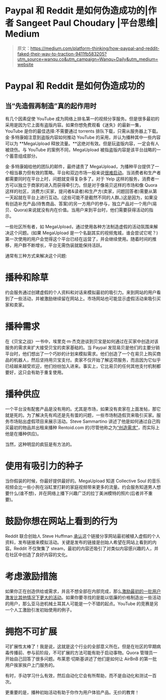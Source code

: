 # Paypal 和 Reddit 是如何伪造成功的|作者 Sangeet Paul Choudary |平台思维| Medium

> 原文：<https://medium.com/platform-thinking/how-paypal-and-reddit-faked-their-way-to-traction-9411fb583205?utm_source=wanqu.co&utm_campaign=Wanqu+Daily&utm_medium=website>

# Paypal 和 Reddit 是如何伪造成功的

## 当“先造假再制造”真的起作用时

有几个因素促使 YouTube 成为网络上排名第一的视频分享服务。但是很多最初的采用是因为它上面有盗版内容。如果你想免费观看《迷失》的最新一集，YouTube 是你的最佳选择:不需要通过 torrents 排队下载，只需从服务器上下载。金·多特康姆注意到盗版内容如何推动 YouTube 的采用，并认为播种其中一些内容可以为 **MegaUpload 释放流量。**这绝对有效。但是玩盗版内容，一定会有人被烧伤。与 YouTube 的案例不同，MegaUpload 被指盗版内容是该平台战略的一个蓄意组成部分。

金·多特康姆给他的团队的邮件，最终谴责了 MegaUpload，为播种平台提供了一个相当暴力但有效的策略。平台和双边市场一般来说[很难启动](http://platformed.info/seeding-two-sided-businesses-strategy-chicken-and-egg-problem/)。当消费者和生产者都需要同时在平台上时，问题就变得复杂多了。对于 Yelp 这样的服务，消费者一方可以独立于商家的进入而获得牵引力。但是对于像易贝这样的市场和像 Quora 这样的社区，消费方(买家，提问者&读者)和生产方(卖家，问题回答者)需要从第一天起就在平台上进行互动。(这些可能不是截然不同的人群。)这是因为，如果没有创造补充产品(待售商品、答案)的另一方用户的参与，独立产品对一个用户(易贝、Quora)来说就没有内在价值。当用户来到平台时，他们需要获得活动的指示。

一些社区所有者，如 MegaUpload，通过使用各种方法制造虚假的活动氛围来解决这个问题。(如果 MegaUpload 是一个名副其实的视频鬼城，谁会尝试它呢？)第一次使用的用户会觉得这个平台已经在运营了，并会继续使用。随着时间的推移，用户群不断增长，平台无需伪装就能保持活跃。

通常有三种方式来解决这个问题:

# **播种和除草**

约会服务通过创建虚假的个人资料和对话来模拟最初的吸引力。来到网站的用户看到了一些活动，并被激励继续留在网站上。市场网站也可能显示虚假活动来吸引买家和卖家。

# **播种需求**

在《贝宝之战》一书中，埃里克·m·杰克逊谈到贝宝是如何通过在买家中创造对该服务的需求来扩大接受贝宝的卖家基础的。当 Paypal 发现易贝是他们的主要分销平台时，他们想出了一个巧妙的计划来模拟需求。他们创造了一个在易贝上购买商品的机器人，然后坚持用贝宝支付。卖家不仅开始了解这项服务，而且因为它似乎已经越来越受欢迎，他们纷纷加入进来。事实上，它比易贝的任何其他支付机制都要好，这只会有助于重复使用。

# **播种供应**

一个平台没有配套产品是没有用的。尤其是市场，如果没有卖家在上面发帖，那它就是死的。为了解决先有鸡还是先有蛋的问题，一些市场制造假货来吸引买家。服务市场贴出虚假项目来展示活动。Steve Sammartino 讲述了他是如何通过自己购买最初的物品并出租来播种 Rentoid.com 的(尽管他称之为[“创造需求”](http://startupblog.wordpress.com/2009/09/04/inventing-demand/)，而实际上他是在播种供应)。

当然，这种明显的疯狂是有方法的。

# 使用有吸引力的种子

当你假装的时候，你最好提供最好的。MegaUpload 知道 Collective Soul 的音乐视频会比一些小狗在浴缸里打鼾的家庭视频带来更多的流量。约会服务知道男人想要什么(谁不想)，并在网络上播下兴趣广泛的拉丁美洲模特的照片(后者并不重要)。

# **鼓励你想在网站上看到的行为**

Reddit 联合创始人 Steve Huffman [承认](http://venturebeat.com/2012/06/22/reddit-fake-users/)这个链接分享网站最初被植入虚假的个人资料，发布链接来模拟活动。关键是发布的链接是创始人希望在网站上看到的内容。Reddit 不仅聚集了 steam，最初的内容还吸引了对类似内容感兴趣的人，并在社区中创造了良好内容的文化。

# **考虑激励措施**

如果你正在创造供给或需求，并且不想全部在内部完成，那么[激励最初的一批用户激发比其他情况下更大的活动](http://platformed.info/creative-platform-threadless-500px-dribbble-instagram/)。如果你要寻找的是能以低廉的价格制造出一些活动的用户，那么亚马逊机械土耳其人可能是一个不错的起点。YouTube 的竞赛是另一个人工激励引发初始使用的例子。

# **拥抱不可扩展**

可扩展性太棒了！我是说，这就是这个行业的全部意义所在。但是在社区的早期病毒传播前、参与前阶段，不可扩展的方法可能有助于启动事物。Quora 管理员一开始自己回答了很多问题。布莱恩·切斯基讲述了他们是如何让 AirBnB 的第一批用户挨家挨户上门服务的。

有时，手动学习什么有效，然后自动化它会有所帮助，而不是自动化和测试一百次。

更重要的是，播种初始活动有助于你作为用户体验产品。无价的教育！